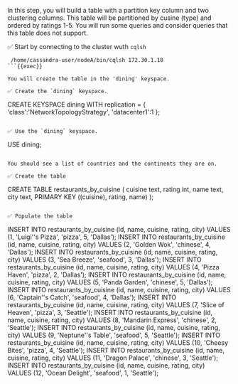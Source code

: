 In this step, you will build a table with a partition key column and two clustering columns.
This table will be partitioned by cusine (type) and ordered by ratings 1-5.
You will run some queries and consider queries that this table does not support.

✅ Start by connecting to the cluster wuth `cqlsh` 
```
 /home/cassandra-user/nodeA/bin/cqlsh 172.30.1.10
```{{exec}}

You will create the table in the 'dining' keyspace.

✅ Create the `dining` keyspace.
```
CREATE KEYSPACE dining WITH replication = {
  'class':'NetworkTopologyStrategy',
  'datacenter1':1
};
```{{exec}}

✅ Use the `dining` keyspace.
```
USE dining;
```{{exec}}

You should see a list of countries and the continents they are on.

✅ Create the table
```
CREATE TABLE restaurants_by_cuisine (
  cuisine text,
  rating int,
  name text,
  city text,
  PRIMARY KEY ((cuisine), rating, name)
);
```{{exec}}

✅ Populate the table
```
INSERT INTO restaurants_by_cuisine (id, name, cuisine, rating, city) 
  VALUES (1, 'Luigi''s Pizza', 'pizza', 5, 'Dallas');
INSERT INTO restaurants_by_cuisine (id, name, cuisine, rating, city) 
  VALUES (2, 'Golden Wok', 'chinese', 4, 'Dallas');
INSERT INTO restaurants_by_cuisine (id, name, cuisine, rating, city) 
  VALUES (3, 'Sea Breeze', 'seafood', 3, 'Dallas');
INSERT INTO restaurants_by_cuisine (id, name, cuisine, rating, city) 
  VALUES (4, 'Pizza Haven', 'pizza', 2, 'Dallas');
INSERT INTO restaurants_by_cuisine (id, name, cuisine, rating, city) 
  VALUES (5, 'Panda Garden', 'chinese', 5, 'Dallas');
INSERT INTO restaurants_by_cuisine (id, name, cuisine, rating, city) 
  VALUES (6, 'Captain''s Catch', 'seafood', 4, 'Dallas');
INSERT INTO restaurants_by_cuisine (id, name, cuisine, rating, city) 
  VALUES (7, 'Slice of Heaven', 'pizza', 3, 'Seattle');
INSERT INTO restaurants_by_cuisine (id, name, cuisine, rating, city) 
  VALUES (8, 'Mandarin Express', 'chinese', 2, 'Seattle');
INSERT INTO restaurants_by_cuisine (id, name, cuisine, rating, city) 
  VALUES (9, 'Neptune''s Table', 'seafood', 5, 'Seattle');
INSERT INTO restaurants_by_cuisine (id, name, cuisine, rating, city) 
  VALUES (10, 'Cheesy Bites', 'pizza', 4, 'Seattle');
INSERT INTO restaurants_by_cuisine (id, name, cuisine, rating, city) 
  VALUES (11, 'Dragon Palace', 'chinese', 3, 'Seattle');
INSERT INTO restaurants_by_cuisine (id, name, cuisine, rating, city)   
  VALUES (12, 'Ocean Delight', 'seafood', 1, 'Seattle');
```{{exec}}
